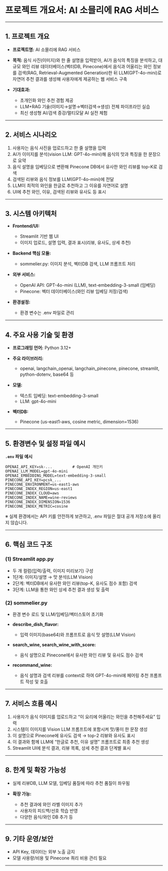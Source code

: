 # 프로젝트 개요서: AI 소믈리에 RAG 서비스

---

## 1. 프로젝트 개요

* **프로젝트명:** AI 소믈리에 RAG 서비스
* **목적:**
  음식 사진(이미지)와 한 줄 설명을 입력받아,
  AI가 음식의 특징을 분석하고, 대규모 와인 리뷰 데이터베이스(벡터DB, Pinecone)에서 음식과 어울리는 와인 정보를 검색(RAG, Retrieval-Augmented Generation)한 뒤
  LLM(GPT-4o-mini)로 자연어 추천 결과를 생성해 사용자에게 제공하는 웹 서비스 구축
* **기대효과:**

  * 초개인화 와인 추천 경험 제공
  * LLM+RAG 기술(이미지→설명→벡터검색→생성) 전체 파이프라인 실습
  * 최신 생성형 AI/검색 증강/멀티모달 AI 실전 체험

---

## 2. 서비스 시나리오

1. 사용자는 음식 사진을 업로드하고 한 줄 설명을 입력
2. AI가 이미지를 분석(vision LLM: GPT-4o-mini)해 음식의 맛과 특징을 한 문장으로 요약
3. 음식 설명을 임베딩으로 변환해 Pinecone DB에서 유사한 와인 리뷰를 top-K로 검색
4. 검색된 리뷰와 음식 정보를 LLM(GPT-4o-mini)에 전달
5. LLM이 최적의 와인을 한글로 추천하고 그 이유를 자연어로 설명
6. UI에 추천 와인, 이유, 검색된 리뷰와 유사도 등 표시

---

## 3. 시스템 아키텍처

* **Frontend/UI:**

  * Streamlit 기반 웹 UI
  * 이미지 업로드, 설명 입력, 결과 표시(리뷰, 유사도, 상세 추천)
* **Backend 핵심 모듈:**

  * sommelier.py: 이미지 분석, 벡터DB 검색, LLM 프롬프트 처리
* **외부 서비스:**

  * OpenAI API: GPT-4o-mini (LLM), text-embedding-3-small (임베딩)
  * Pinecone: 벡터 데이터베이스(와인 리뷰 임베딩 저장/검색)
* **환경설정:**

  * 환경 변수는 .env 파일로 관리

---

## 4. 주요 사용 기술 및 환경

* **프로그래밍 언어:** Python 3.12+
* **주요 라이브러리:**

  * openai, langchain\_openai, langchain\_pinecone, pinecone, streamlit, python-dotenv, base64 등
* **모델:**

  * 텍스트 임베딩: text-embedding-3-small
  * LLM: gpt-4o-mini
* **벡터DB:**

  * Pinecone (us-east1-aws, cosine metric, dimension=1536)

---

## 5. 환경변수 및 설정 파일 예시

**`.env` 파일 예시**

```
OPENAI_API_KEY=sk-...         # OpenAI 개인키
OPENAI_LLM_MODEL=gpt-4o-mini
OPENAI_EMBEDDING_MODEL=text-embedding-3-small
PINECONE_API_KEY=pcsk_...
PINECONE_ENVIRONMENT=us-east1-aws
PINECONE_INDEX_REGION=us-east1
PINECONE_INDEX_CLOUD=aws
PINECONE_INDEX_NAME=wine-reviews
PINECONE_INDEX_DIMENSION=1536
PINECONE_INDEX_METRIC=cosine
```

※ 실제 환경에서는 API 키를 안전하게 보관하고, .env 파일은 절대 공개 저장소에 올리지 않습니다.

---

## 6. 핵심 코드 구조

### (1) Streamlit app.py

* 두 개 컬럼(입력/출력, 이미지 미리보기) 구성
* 1단계: 이미지/설명 → 맛 분석(LLM Vision)
* 2단계: 벡터DB에서 유사한 와인 리뷰(top-K, 유사도 점수 포함) 검색
* 3단계: LLM을 통한 와인 상세 추천 결과 생성 및 출력

### (2) sommelier.py

* 환경 변수 로드 및 LLM/임베딩/벡터스토어 초기화
* **describe\_dish\_flavor:**

  * 입력 이미지(base64)와 프롬프트로 음식 맛 설명(LLM Vision)
* **search\_wine, search\_wine\_with\_score:**

  * 음식 설명으로 Pinecone에서 유사한 와인 리뷰 및 유사도 점수 검색
* **recommand\_wine:**

  * 음식 설명과 검색 리뷰를 context로 하여 GPT-4o-mini에 페어링 추천 프롬프트 작성 및 호출

---

## 7. 서비스 흐름 예시

1. 사용자가 음식 이미지를 업로드하고 “이 요리에 어울리는 와인을 추천해주세요” 입력
2. 시스템이 이미지를 Vision LLM 프롬프트에 포함시켜 맛/풍미 한 문장 생성
3. 이 설명으로 Pinecone에 유사도 검색 → top-2 리뷰와 유사도 표시
4. 이 결과와 함께 LLM에 “한글로 추천, 이유 설명” 프롬프트로 최종 추천 생성
5. Streamlit UI에 분석 결과, 리뷰 목록, 상세 추천 결과 단계별 표시

---

## 8. 한계 및 확장 가능성

* 실제 리뷰DB, LLM 모델, 임베딩 품질에 따라 추천 품질이 좌우됨
* **확장 가능:**

  * 추천 결과에 와인 라벨 이미지 추가
  * 사용자의 피드백/선호 학습 반영
  * 다양한 음식/와인 DB 추가 등

---

## 9. 기타 운영/보안

* API Key, 데이터는 외부 노출 금지
* 모델 사용량/비용 및 Pinecone 쿼리 비용 관리 필요

---

